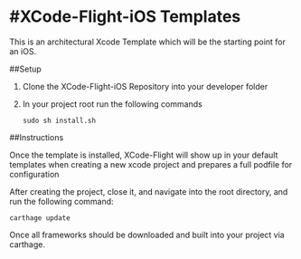 #XCode-Flight-iOS Templates
=============

This is an architectural Xcode Template which will be the starting point for an iOS.

##Setup

1. Clone the XCode-Flight-iOS Repository into your developer folder
2. In your project root run the following commands

	```
	sudo sh install.sh
	```

##Instructions

Once the template is installed, XCode-Flight will show up in your default templates when creating a new xcode project and prepares a full podfile for configuration

After creating the project, close it, and navigate into the root directory, and run the following command:

```
carthage update
```

Once all frameworks should be downloaded and built into your project via carthage.
